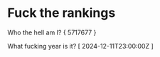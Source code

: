 # Fuck the rankings

Who the hell am I?
{ 5717677 }

What fucking year is it?
[ 2024-12-11T23:00:00Z ]
